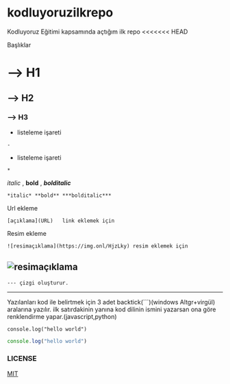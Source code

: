 # kodluyoruzilkrepo
Kodluyoruz Eğitimi kapsamında açtığım ilk repo
<<<<<<< HEAD

Başlıklar

# --> H1
## --> H2
### --> H3
- listeleme işareti
```
-
```
* listeleme işareti 
```
*
```
*italic* , **bold** , ***bolditalic***
```       
*italic* **bold** ***bolditalic***
```
Url ekleme
``` 
[açıklama](URL)   link eklemek için
```
Resim ekleme

``` 
![resimaçıklama](https://img.onl/HjzLky) resim eklemek için
```
![resimaçıklama](https://img.onl/HjzLky)
---
```
--- çizgi oluşturur.
```
---

Yazılanları kod ile belirtmek için 3 adet backtick(```)(windows Altgr+virgül) aralarına yazılır.
ilk satırdakinin yanına kod dilinin ismini yazarsan ona göre renklendirme yapar.(javascript,python)

```
console.log("hello world")
```

```javascript
console.log("hello world")
``` 
### LICENSE
[MIT](https://choosealicense.com/)

